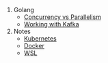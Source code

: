 1. Golang
	- [Concurrency vs Parallelism](<golang/Concurrency vs Parallelism.md>)
	- [Working with Kafka](<golang/Working with Kafka.md>)
2. Notes
	- [Kubernetes](<notes/Kubernetes.md>)
	- [Docker](<notes/docker.md>)
	- [WSL](<notes/wsl.md>)